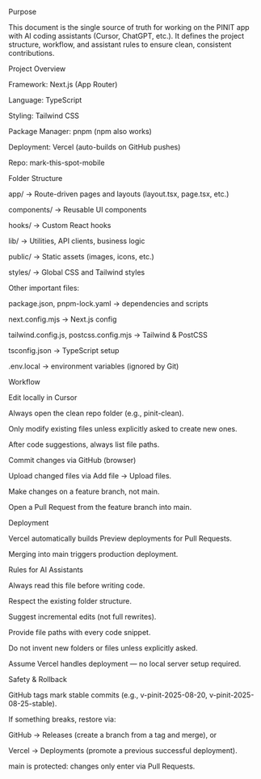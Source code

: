 Purpose

This document is the single source of truth for working on the PINIT app with AI coding assistants (Cursor, ChatGPT, etc.).
It defines the project structure, workflow, and assistant rules to ensure clean, consistent contributions.

Project Overview

Framework: Next.js (App Router)

Language: TypeScript

Styling: Tailwind CSS

Package Manager: pnpm (npm also works)

Deployment: Vercel (auto-builds on GitHub pushes)

Repo: mark-this-spot-mobile

Folder Structure

app/ → Route-driven pages and layouts (layout.tsx, page.tsx, etc.)

components/ → Reusable UI components

hooks/ → Custom React hooks

lib/ → Utilities, API clients, business logic

public/ → Static assets (images, icons, etc.)

styles/ → Global CSS and Tailwind styles

Other important files:

package.json, pnpm-lock.yaml → dependencies and scripts

next.config.mjs → Next.js config

tailwind.config.js, postcss.config.mjs → Tailwind & PostCSS

tsconfig.json → TypeScript setup

.env.local → environment variables (ignored by Git)

Workflow

Edit locally in Cursor

Always open the clean repo folder (e.g., pinit-clean).

Only modify existing files unless explicitly asked to create new ones.

After code suggestions, always list file paths.

Commit changes via GitHub (browser)

Upload changed files via Add file → Upload files.

Make changes on a feature branch, not main.

Open a Pull Request from the feature branch into main.

Deployment

Vercel automatically builds Preview deployments for Pull Requests.

Merging into main triggers production deployment.

Rules for AI Assistants

Always read this file before writing code.

Respect the existing folder structure.

Suggest incremental edits (not full rewrites).

Provide file paths with every code snippet.

Do not invent new folders or files unless explicitly asked.

Assume Vercel handles deployment — no local server setup required.

Safety & Rollback

GitHub tags mark stable commits (e.g., v-pinit-2025-08-20, v-pinit-2025-08-25-stable).

If something breaks, restore via:

GitHub → Releases (create a branch from a tag and merge), or

Vercel → Deployments (promote a previous successful deployment).

main is protected: changes only enter via Pull Requests.